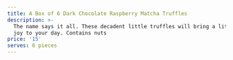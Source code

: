 ```yaml
---
title: A Box of 6 Dark Chocolate Raspberry Matcha Truffles
description: >-
  The name says it all. These decadent little truffles will bring a little extra
  joy to your day. Contains nuts
price: '15'
serves: 6 pieces
---
```


